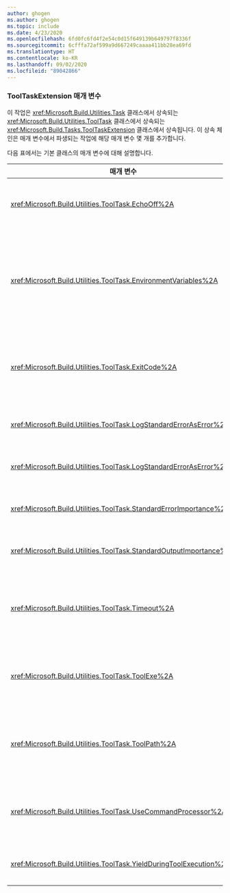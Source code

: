 ```yaml
---
author: ghogen
ms.author: ghogen
ms.topic: include
ms.date: 4/23/2020
ms.openlocfilehash: 6fd0fc6fd4f2e54c0d15f649139b649797f8336f
ms.sourcegitcommit: 6cfffa72af599a9d667249caaaa411bb28ea69fd
ms.translationtype: HT
ms.contentlocale: ko-KR
ms.lasthandoff: 09/02/2020
ms.locfileid: "89042866"
---
```

### <a name="tooltaskextension-parameters"></a>ToolTaskExtension 매개 변수

이 작업은 <xref:Microsoft.Build.Utilities.Task> 클래스에서 상속되는 <xref:Microsoft.Build.Utilities.ToolTask> 클래스에서 상속되는 <xref:Microsoft.Build.Tasks.ToolTaskExtension> 클래스에서 상속됩니다. 이 상속 체인은 매개 변수에서 파생되는 작업에 해당 매개 변수 몇 개를 추가합니다.

다음 표에서는 기본 클래스의 매개 변수에 대해 설명합니다.

| 매개 변수 | 설명 |
| - | - |
| <xref:Microsoft.Build.Utilities.ToolTask.EchoOff%2A> | 선택적 `bool` 매개 변수입니다.<br /><br /> `true`로 설정된 경우 이 작업은 명령줄이 stdout으로 복사되지 않도록 **/Q**를 *cmd.exe* 명령줄로 전달합니다. |
| <xref:Microsoft.Build.Utilities.ToolTask.EnvironmentVariables%2A> | 선택적 `String` 배열 매개 변수입니다.<br /><br /> 세미콜론으로 구분된 환경 변수 정의의 배열입니다. 각 정의는 환경 변수 이름 및 값을 등호로 구분하여 지정해야 합니다. 이 변수는 생성된 실행 파일에 전달되면서 일반 환경 블록에 추가되거나 일부 일반 환경 블록을 재정의합니다. 예들 들어 `Variable1=Value1;Variable2=Value2`입니다. |
| <xref:Microsoft.Build.Utilities.ToolTask.ExitCode%2A> | 선택적 `Int32` 읽기 전용 출력 매개 변수입니다.<br /><br /> 실행한 명령에서 제공하는 종료 코드를 지정합니다. 작업에서 오류를 기록했지만 프로세스가 종료 코드 0(성공)을 반환한 경우 이는 -1로 설정됩니다. |
| <xref:Microsoft.Build.Utilities.ToolTask.LogStandardErrorAsError%2A> | 선택적 `bool` 매개 변수입니다.<br /><br /> `true`인 경우 표준 오류 스트림에서 받은 모든 메시지가 오류로 기록됩니다. |
| <xref:Microsoft.Build.Utilities.ToolTask.LogStandardErrorAsError%2A> | 선택적 `bool` 매개 변수입니다.<br /><br /> `true`인 경우 표준 오류 스트림에서 받은 모든 메시지가 오류로 기록됩니다. |
| <xref:Microsoft.Build.Utilities.ToolTask.StandardErrorImportance%2A> | 선택적 `String` 매개 변수입니다.<br /><br /> 표준 출력 스트림의 텍스트를 기록할 때 적용할 중요도입니다. |
| <xref:Microsoft.Build.Utilities.ToolTask.StandardOutputImportance%2A> | 선택적 `String` 매개 변수입니다.<br /><br /> 표준 출력 스트림의 텍스트를 기록할 때 적용할 중요도입니다. |
| <xref:Microsoft.Build.Utilities.ToolTask.Timeout%2A> | 선택적 `Int32` 매개 변수입니다.<br /><br /> 작업 실행 파일이 얼마 후에 종료될 지를 밀리초 단위로 지정합니다. 기본값은 시간 제한이 없음을 나타내는 `Int.MaxValue`입니다. 제한 시간(밀리초)입니다. |
| <xref:Microsoft.Build.Utilities.ToolTask.ToolExe%2A> | 선택적 `string` 매개 변수입니다.<br /><br /> 프로젝트에서 작업의 ToolName을 재정의하기 위해 이를 구현할 수 있습니다. 작업에서는 ToolName을 유지하기 위해 이를 재정의할 수 있습니다. |
| <xref:Microsoft.Build.Utilities.ToolTask.ToolPath%2A> | 선택적 `string` 매개 변수입니다.<br /><br /> 작업에서 내부 실행 파일을 로드할 위치를 지정합니다. 이 매개 변수를 지정하지 않으면 작업에서는 MSBuild를 실행하고 있는 프레임워크 버전에 해당하는 SDK 설치 경로가 사용됩니다. |
| <xref:Microsoft.Build.Utilities.ToolTask.UseCommandProcessor%2A> | 선택적 `bool` 매개 변수입니다.<br /><br /> `true`로 설정된 경우 이 작업은 명령줄에 대한 배치 파일을 만들고 명령을 직접 실행하는 대신 명령 처리기를 사용하여 실행합니다. |
| <xref:Microsoft.Build.Utilities.ToolTask.YieldDuringToolExecution%2A> | 선택적 `bool` 매개 변수입니다.<br /><br /> `true`로 설정된 경우 작업이 실행 중이면 이 작업이 노드를 발생시킵니다. |
